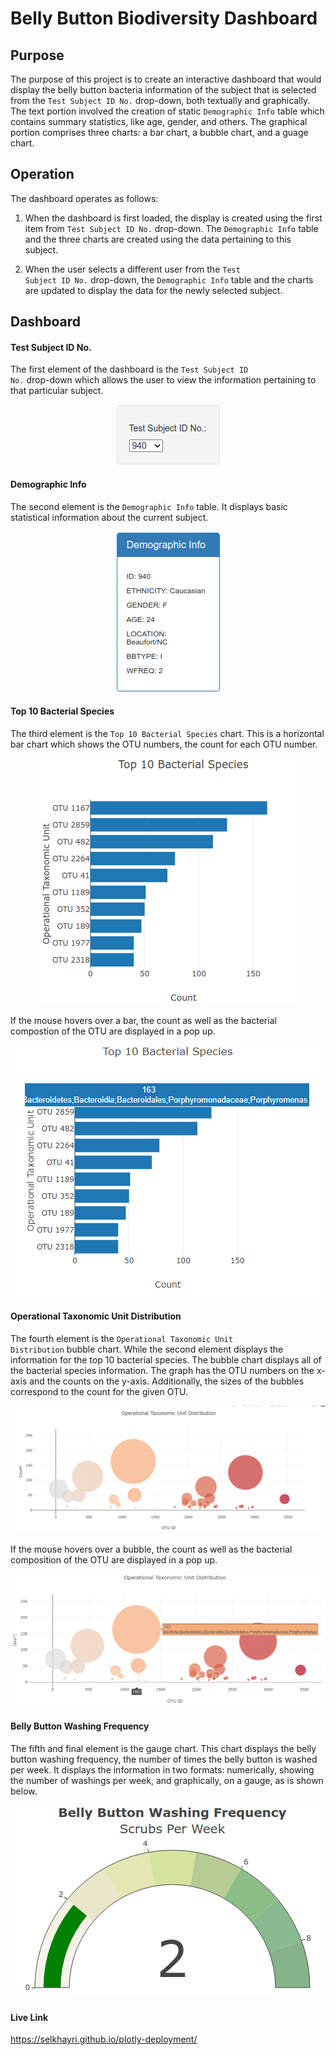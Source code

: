 # Belly Button Biodiversity Dashboard

## Purpose

The purpose of this project is to create an interactive dashboard that would display the belly button bacteria information of the subject that is selected from the <code>Test Subject ID No.</code> drop-down, both textually and graphically. The text portion involved the creation of static <code>Demographic Info</code> table which contains summary statistics, like age, gender, and others. The graphical portion comprises three charts: a bar chart, a bubble chart, and a guage chart. 

## Operation

The dashboard operates as follows:

1. When the dashboard is first loaded, the display is created using the first item from <code>Test Subject ID No.</code> drop-down. The <code>Demographic Info</code> table and the three charts are created using the data pertaining to this subject.

2. When the user selects a different user from the <code>Test Subject ID No.</code> drop-down, the <code>Demographic Info</code> table and the charts are updated to display the data for the newly selected subject.

## Dashboard 

####  Test Subject ID No.

The first element of the dashboard is the <code>Test Subject ID No.</code> drop-down which allows the user to view the information pertaining to that particular subject.

<p align="center">
<img src="img/TestSubjectIDNo.png"></img>
</p>

#### Demographic Info 

The second element is the <code>Demographic Info</code> table. It displays basic statistical information about the current subject.

<p align="center">
<img src="img/DemographicInfo.png"></img>
</p>

#### Top 10 Bacterial Species

The third element is the <code>Top 10 Bacterial Species</code> chart. This is a horizontal bar chart which shows the OTU numbers, the count for each OTU number. 

<p align="center">
<img src="img/Top10BacterialSpecies.png"></img>
</p>

If the mouse hovers over a bar, the count as well as the bacterial compostion of the OTU are displayed in a pop up.

<p align="center">
<img src="img/Top10BacterialSpeciesHover.png"></img>
</p>

#### Operational Taxonomic Unit Distribution

The fourth element is the <code>Operational Taxonomic Unit Distribution</code> bubble chart. While the second element displays the information for the top 10 bacterial species. The bubble chart displays all of the bacterial species information. The graph has the OTU numbers on the x-axis and the counts on the y-axis. Additionally, the sizes of the bubbles correspond to the count for the given OTU. 

<p align="center">
<img src="img/OperationalTaxonomicUnitDisp.png"></img>
</p>

If the mouse hovers over a bubble, the count as well as the bacterial composition of the OTU are displayed in a pop up.

<p align="center">
<img src="img/OperationalTaxonomicUnitDispHover.png"></img>
</p>

#### Belly Button Washing Frequency

The fifth and final element is the gauge chart. This chart displays the belly button washing frequency, the number of times the belly button is washed per week. 
It displays the information in two formats: numerically, showing the number of washings per week, and graphically, on a gauge, as is shown below.

<p align="center">
<img src="img/BellyButtonWashingFreq.png"></img>
</p>

#### Live Link

https://selkhayri.github.io/plotly-deployment/